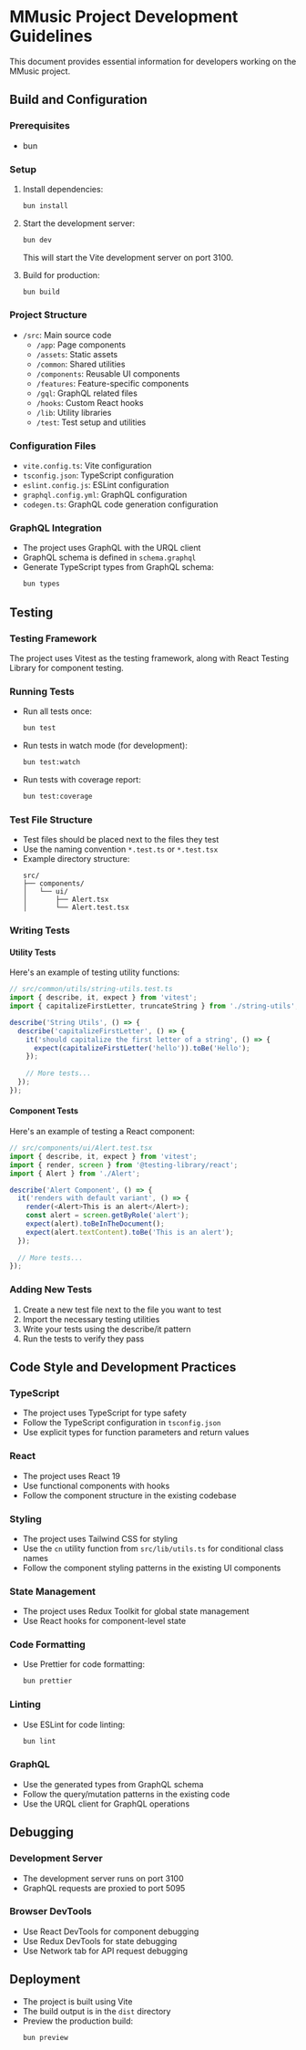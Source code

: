 # MMusic Project Development Guidelines

This document provides essential information for developers working on the MMusic project.

## Build and Configuration

### Prerequisites
- bun


### Setup
1. Install dependencies:
   ```bash
   bun install
   ```

2. Start the development server:
   ```bash
   bun dev
   ```
   This will start the Vite development server on port 3100.

3. Build for production:
   ```bash
   bun build
   ```

### Project Structure
- `/src`: Main source code
  - `/app`: Page components
  - `/assets`: Static assets
  - `/common`: Shared utilities
  - `/components`: Reusable UI components
  - `/features`: Feature-specific components
  - `/gql`: GraphQL related files
  - `/hooks`: Custom React hooks
  - `/lib`: Utility libraries
  - `/test`: Test setup and utilities

### Configuration Files
- `vite.config.ts`: Vite configuration
- `tsconfig.json`: TypeScript configuration
- `eslint.config.js`: ESLint configuration
- `graphql.config.yml`: GraphQL configuration
- `codegen.ts`: GraphQL code generation configuration

### GraphQL Integration
- The project uses GraphQL with the URQL client
- GraphQL schema is defined in `schema.graphql`
- Generate TypeScript types from GraphQL schema:
  ```bash
  bun types
  ```

## Testing

### Testing Framework
The project uses Vitest as the testing framework, along with React Testing Library for component testing.

### Running Tests
- Run all tests once:
  ```bash
  bun test
  ```

- Run tests in watch mode (for development):
  ```bash
  bun test:watch
  ```

- Run tests with coverage report:
  ```bash
  bun test:coverage
  ```

### Test File Structure
- Test files should be placed next to the files they test
- Use the naming convention `*.test.ts` or `*.test.tsx`
- Example directory structure:
  ```
  src/
  ├── components/
  │   └── ui/
  │       ├── Alert.tsx
  │       └── Alert.test.tsx
  ```

### Writing Tests

#### Utility Tests
Here's an example of testing utility functions:

```typescript
// src/common/utils/string-utils.test.ts
import { describe, it, expect } from 'vitest';
import { capitalizeFirstLetter, truncateString } from './string-utils';

describe('String Utils', () => {
  describe('capitalizeFirstLetter', () => {
    it('should capitalize the first letter of a string', () => {
      expect(capitalizeFirstLetter('hello')).toBe('Hello');
    });
    
    // More tests...
  });
});
```

#### Component Tests
Here's an example of testing a React component:

```typescript
// src/components/ui/Alert.test.tsx
import { describe, it, expect } from 'vitest';
import { render, screen } from '@testing-library/react';
import { Alert } from './Alert';

describe('Alert Component', () => {
  it('renders with default variant', () => {
    render(<Alert>This is an alert</Alert>);
    const alert = screen.getByRole('alert');
    expect(alert).toBeInTheDocument();
    expect(alert.textContent).toBe('This is an alert');
  });
  
  // More tests...
});
```

### Adding New Tests
1. Create a new test file next to the file you want to test
2. Import the necessary testing utilities
3. Write your tests using the describe/it pattern
4. Run the tests to verify they pass

## Code Style and Development Practices

### TypeScript
- The project uses TypeScript for type safety
- Follow the TypeScript configuration in `tsconfig.json`
- Use explicit types for function parameters and return values

### React
- The project uses React 19
- Use functional components with hooks
- Follow the component structure in the existing codebase

### Styling
- The project uses Tailwind CSS for styling
- Use the `cn` utility function from `src/lib/utils.ts` for conditional class names
- Follow the component styling patterns in the existing UI components

### State Management
- The project uses Redux Toolkit for global state management
- Use React hooks for component-level state

### Code Formatting
- Use Prettier for code formatting:
  ```bash
  bun prettier
  ```

### Linting
- Use ESLint for code linting:
  ```bash
  bun lint
  ```

### GraphQL
- Use the generated types from GraphQL schema
- Follow the query/mutation patterns in the existing code
- Use the URQL client for GraphQL operations

## Debugging

### Development Server
- The development server runs on port 3100
- GraphQL requests are proxied to port 5095

### Browser DevTools
- Use React DevTools for component debugging
- Use Redux DevTools for state debugging
- Use Network tab for API request debugging

## Deployment
- The project is built using Vite
- The build output is in the `dist` directory
- Preview the production build:
  ```bash
  bun preview
  ```

